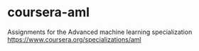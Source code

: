 # coursera-aml
Assignments for the Advanced machine learning specialization  
https://www.coursera.org/specializations/aml

